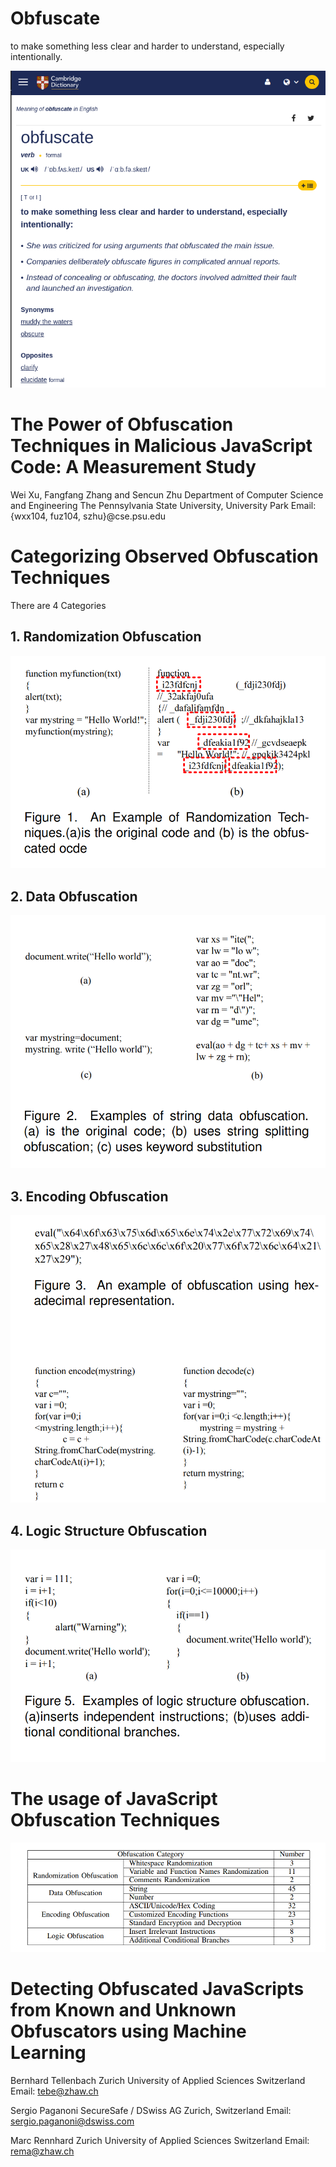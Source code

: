 # Obfuscate

to make something less clear and harder to understand, especially intentionally.

![](cambridge-definition.png)

# The Power of Obfuscation Techniques in Malicious JavaScript Code: A Measurement Study

Wei Xu, Fangfang Zhang and Sencun Zhu
Department of Computer Science and Engineering
The Pennsylvania State University, University Park
Email:{wxx104, fuz104, szhu}@cse.psu.edu

# Categorizing Observed Obfuscation Techniques

There are 4 Categories

## 1. Randomization Obfuscation

![](randomization.png)

## 2. Data Obfuscation

![](data-obfuscation.png)

## 3. Encoding Obfuscation

![](encoding.png)

## 4. Logic Structure Obfuscation

![](logic-obfuscation.png)

# The usage of JavaScript Obfuscation Techniques

![](usage.png)

# Detecting Obfuscated JavaScripts from Known and Unknown Obfuscators using Machine Learning

Bernhard Tellenbach
Zurich University of Applied Sciences
Switzerland
Email: tebe@zhaw.ch

Sergio Paganoni
SecureSafe / DSwiss AG
Zurich, Switzerland
Email: sergio.paganoni@dswiss.com

Marc Rennhard
Zurich University of Applied Sciences
Switzerland
Email: rema@zhaw.ch